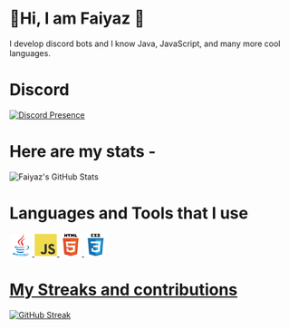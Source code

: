 # 👋Hi, I am Faiyaz 👋
I develop discord bots and I know Java, JavaScript, and many more cool languages.
# Discord
[![Discord Presence](https://lanyard.cnrad.dev/api/747337455782461482)](https://discord.com/users/747337455782461482)

# Here are my stats - <br >
![Faiyaz's GitHub Stats](https://github-readme-stats.vercel.app/api?username=iFaiyaz&theme=vision-friendly-dark)
# Languages and Tools that I use
<a href="https://developer.mozilla.org/en-US/docs/Glossary/Java" target="_blank"> <img src="https://raw.githubusercontent.com/devicons/devicon/master/icons/java/java-original.svg" alt="java" width="40" height="40"/> <a href="https://developer.mozilla.org/en-US/docs/Web/JavaScript" target="_blank"> <img src="https://raw.githubusercontent.com/devicons/devicon/master/icons/javascript/javascript-original.svg" alt="javascript" width="40" height="40"/> <a href="https://www.w3.org/html/" target="_blank"> <img src="https://raw.githubusercontent.com/devicons/devicon/master/icons/html5/html5-original-wordmark.svg" alt="html5" width="40" height="40"/> </a> </a> <a href="https://developer.mozilla.org/en-US/docs/Web/CSS" target="_blank"> <img src="https://raw.githubusercontent.com/devicons/devicon/master/icons/css3/css3-original-wordmark.svg" alt="css3" width="40" height="40"/>

# My Streaks and contributions
[![GitHub Streak](http://github-readme-streak-stats.herokuapp.com?user=iFaiyaz&theme=algolia&hide_border=true)](https://github.com/DenverCoder1/github-readme-streak-stats)
